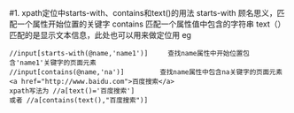 #1. xpath定位中starts-with、contains和text()的用法
starts-with 顾名思义，匹配一个属性开始位置的关键字
contains 匹配一个属性值中包含的字符串
text（） 匹配的是显示文本信息，此处也可以用来做定位用
eg 
```
//input[starts-with(@name,'name1')]     查找name属性中开始位置包含'name1'关键字的页面元素
//input[contains(@name,'na')]         查找name属性中包含na关键字的页面元素
<a href="http://www.baidu.com">百度搜索</a>
xpath写法为 //a[text()='百度搜索'] 
或者 //a[contains(text(),"百度搜索")]
```